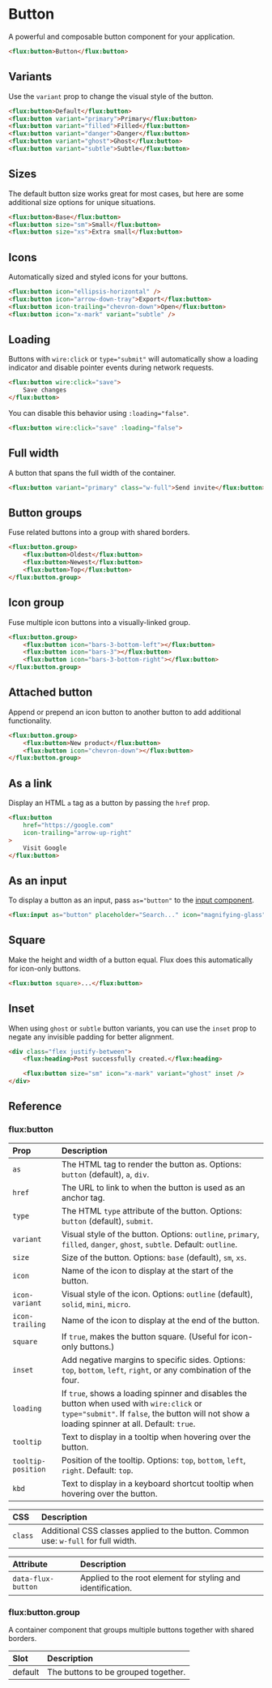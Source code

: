 # Button

A powerful and composable button component for your application.

```html
<flux:button>Button</flux:button>
```

## Variants

Use the `variant` prop to change the visual style of the button.

```html
<flux:button>Default</flux:button>
<flux:button variant="primary">Primary</flux:button>
<flux:button variant="filled">Filled</flux:button>
<flux:button variant="danger">Danger</flux:button>
<flux:button variant="ghost">Ghost</flux:button>
<flux:button variant="subtle">Subtle</flux:button>
```

## Sizes

The default button size works great for most cases, but here are some additional size options for unique situations.

```html
<flux:button>Base</flux:button>
<flux:button size="sm">Small</flux:button>
<flux:button size="xs">Extra small</flux:button>
```

## Icons

Automatically sized and styled icons for your buttons.

```html
<flux:button icon="ellipsis-horizontal" />
<flux:button icon="arrow-down-tray">Export</flux:button>
<flux:button icon-trailing="chevron-down">Open</flux:button>
<flux:button icon="x-mark" variant="subtle" />
```

## Loading

Buttons with `wire:click` or `type="submit"` will automatically show a loading indicator and disable pointer events during network requests.

```html
<flux:button wire:click="save">
    Save changes
</flux:button>
```

You can disable this behavior using `:loading="false"`.

```html
<flux:button wire:click="save" :loading="false">
```

## Full width

A button that spans the full width of the container.

```html
<flux:button variant="primary" class="w-full">Send invite</flux:button>
```

## Button groups

Fuse related buttons into a group with shared borders.

```html
<flux:button.group>
    <flux:button>Oldest</flux:button>
    <flux:button>Newest</flux:button>
    <flux:button>Top</flux:button>
</flux:button.group>
```

## Icon group

Fuse multiple icon buttons into a visually-linked group.

```html
<flux:button.group>
    <flux:button icon="bars-3-bottom-left"></flux:button>
    <flux:button icon="bars-3"></flux:button>
    <flux:button icon="bars-3-bottom-right"></flux:button>
</flux:button.group>
```

## Attached button

Append or prepend an icon button to another button to add additional functionality.

```html
<flux:button.group>
    <flux:button>New product</flux:button>
    <flux:button icon="chevron-down"></flux:button>
</flux:button.group>
```

## As a link

Display an HTML `a` tag as a button by passing the `href` prop.

```html
<flux:button
    href="https://google.com"
    icon-trailing="arrow-up-right"
>
    Visit Google
</flux:button>
```

## As an input

To display a button as an input, pass `as="button"` to the [input component](/components/input).

```html
<flux:input as="button" placeholder="Search..." icon="magnifying-glass" kbd="⌘K" />
```

## Square

Make the height and width of a button equal. Flux does this automatically for icon-only buttons.

```html
<flux:button square>...</flux:button>
```

## Inset

When using `ghost` or `subtle` button variants, you can use the `inset` prop to negate any invisible padding for better alignment.

```html
<div class="flex justify-between">
    <flux:heading>Post successfully created.</flux:heading>

    <flux:button size="sm" icon="x-mark" variant="ghost" inset />
</div>
```

## Reference

### flux:button

| Prop             | Description                                                                                                                                                                                                                                                                                       |
| :--------------- | :------------------------------------------------------------------------------------------------------------------------------------------------------------------------------------------------------------------------------------------------------------------------------------------------ |
| `as`             | The HTML tag to render the button as. Options: `button` (default), `a`, `div`.                                                                                                                                                                                                                    |
| `href`           | The URL to link to when the button is used as an anchor tag.                                                                                                                                                                                                                                    |
| `type`           | The HTML `type` attribute of the button. Options: `button` (default), `submit`.                                                                                                                                                                                                                   |
| `variant`        | Visual style of the button. Options: `outline`, `primary`, `filled`, `danger`, `ghost`, `subtle`. Default: `outline`.                                                                                                                                                                             |
| `size`           | Size of the button. Options: `base` (default), `sm`, `xs`.                                                                                                                                                                                                                                      |
| `icon`           | Name of the icon to display at the start of the button.                                                                                                                                                                                                                                         |
| `icon-variant`   | Visual style of the icon. Options: `outline` (default), `solid`, `mini`, `micro`.                                                                                                                                                                                                                 |
| `icon-trailing`  | Name of the icon to display at the end of the button.                                                                                                                                                                                                                                           |
| `square`         | If `true`, makes the button square. (Useful for icon-only buttons.)                                                                                                                                                                                                                             |
| `inset`          | Add negative margins to specific sides. Options: `top`, `bottom`, `left`, `right`, or any combination of the four.                                                                                                                                                                               |
| `loading`        | If `true`, shows a loading spinner and disables the button when used with `wire:click` or `type="submit"`. If `false`, the button will not show a loading spinner at all. Default: `true`.                                                                                                       |
| `tooltip`        | Text to display in a tooltip when hovering over the button.                                                                                                                                                                                                                                     |
| `tooltip-position` | Position of the tooltip. Options: `top`, `bottom`, `left`, `right`. Default: `top`.                                                                                                                                                                                                             |
| `kbd`            | Text to display in a keyboard shortcut tooltip when hovering over the button.                                                                                                                                                                                                                   |

| CSS     | Description                                                              |
| :------ | :----------------------------------------------------------------------- |
| `class` | Additional CSS classes applied to the button. Common use: `w-full` for full width. |

| Attribute        | Description                                                 |
| :--------------- | :---------------------------------------------------------- |
| `data-flux-button` | Applied to the root element for styling and identification. |

### flux:button.group

A container component that groups multiple buttons together with shared borders.

| Slot    | Description                             |
| :------ | :-------------------------------------- |
| default | The buttons to be grouped together.     |
